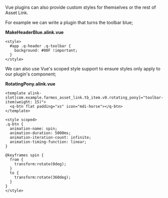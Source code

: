 Vue plugins can also provide custom styles for themselves or the rest of Asset Link.

For example we can write a plugin that turns the toolbar blue;

**MakeHeaderBlue.alink.vue**

```vue
<style>
  #app .q-header .q-toolbar {
    background: #00F !important;
  }
</style>

```

We can also use Vue's scoped style support to ensure styles only apply to our plugin's component;

**RotatingPony.alink.vue**

```vue
<template alink-slot[com.example.farmos_asset_link.tb_item.v0.rotating_pony]="toolbar-item(weight: 15)">
  <q-btn flat padding="xs" icon="mdi-horse"></q-btn>
</template>

<style scoped>
.q-btn {
  animation-name: spin;
  animation-duration: 5000ms;
  animation-iteration-count: infinite;
  animation-timing-function: linear; 
}

@keyframes spin {
  from {
    transform:rotate(0deg);
  }
  to {
    transform:rotate(360deg);
  }
}
</style>

```
